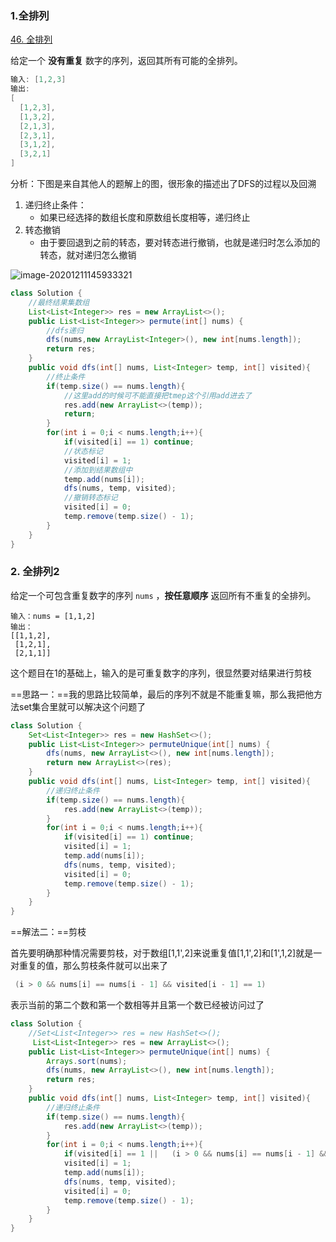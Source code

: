 ### 1.全排列

[46. 全排列](https://leetcode-cn.com/problems/permutations/)

给定一个 **没有重复** 数字的序列，返回其所有可能的全排列。

```java
输入: [1,2,3]
输出:
[
  [1,2,3],
  [1,3,2],
  [2,1,3],
  [2,3,1],
  [3,1,2],
  [3,2,1]
]
```

分析：下图是来自其他人的题解上的图，很形象的描述出了DFS的过程以及回溯

1. 递归终止条件：
   - 如果已经选择的数组长度和原数组长度相等，递归终止
2. 转态撤销
   - 由于要回退到之前的转态，要对转态进行撤销，也就是递归时怎么添加的转态，就对递归怎么撤销

![image-20201211145933321](C:\Users\VSUS\Desktop\笔记\LeetCode\img\19.png)

```java
class Solution {
    //最终结果集数组
    List<List<Integer>> res = new ArrayList<>();
    public List<List<Integer>> permute(int[] nums) {
        //dfs递归
        dfs(nums,new ArrayList<Integer>(), new int[nums.length]);
        return res;
    }
    public void dfs(int[] nums, List<Integer> temp, int[] visited){
        //终止条件
        if(temp.size() == nums.length){
            //这里add的时候可不能直接把tmep这个引用add进去了
            res.add(new ArrayList<>(temp));
            return;
        }
        for(int i = 0;i < nums.length;i++){
            if(visited[i] == 1) continue;
            //状态标记
            visited[i] = 1;
            //添加到结果数组中
            temp.add(nums[i]);
            dfs(nums, temp, visited);
            //撤销转态标记
            visited[i] = 0;
            temp.remove(temp.size() - 1);
        }
    }
}
```

### 2. 全排列2

给定一个可包含重复数字的序列 `nums` ，**按任意顺序** 返回所有不重复的全排列。

```
输入：nums = [1,1,2]
输出：
[[1,1,2],
 [1,2,1],
 [2,1,1]]
```

这个题目在1的基础上，输入的是可重复数字的序列，很显然要对结果进行剪枝

==思路一：==我的思路比较简单，最后的序列不就是不能重复嘛，那么我把他方法set集合里就可以解决这个问题了

```java
class Solution {
    Set<List<Integer>> res = new HashSet<>();
    public List<List<Integer>> permuteUnique(int[] nums) {
        dfs(nums, new ArrayList<>(), new int[nums.length]);
        return new ArrayList<>(res);
    }
    public void dfs(int[] nums, List<Integer> temp, int[] visited){
        //递归终止条件
        if(temp.size() == nums.length){
            res.add(new ArrayList<>(temp));
        }
        for(int i = 0;i < nums.length;i++){
            if(visited[i] == 1) continue;
            visited[i] = 1;
            temp.add(nums[i]);
            dfs(nums, temp, visited);
            visited[i] = 0;
            temp.remove(temp.size() - 1);
        }
    }
}
```

==解法二：==剪枝

首先要明确那种情况需要剪枝，对于数组[1,1',2]来说重复值[1,1',2]和[1',1,2]就是一对重复的值，那么剪枝条件就可以出来了

```java
 (i > 0 && nums[i] == nums[i - 1] && visited[i - 1] == 1)
```

表示当前的第二个数和第一个数相等并且第一个数已经被访问过了

```java
class Solution {
    //Set<List<Integer>> res = new HashSet<>();
     List<List<Integer>> res = new ArrayList<>();
    public List<List<Integer>> permuteUnique(int[] nums) {
        Arrays.sort(nums);
        dfs(nums, new ArrayList<>(), new int[nums.length]);
        return res;
    }
    public void dfs(int[] nums, List<Integer> temp, int[] visited){
        //递归终止条件
        if(temp.size() == nums.length){
            res.add(new ArrayList<>(temp));
        }
        for(int i = 0;i < nums.length;i++){
            if(visited[i] == 1 ||   (i > 0 && nums[i] == nums[i - 1] && visited[i - 1] == 1)) continue;
            visited[i] = 1;
            temp.add(nums[i]);
            dfs(nums, temp, visited);
            visited[i] = 0;
            temp.remove(temp.size() - 1);
        }
    }
}
```

